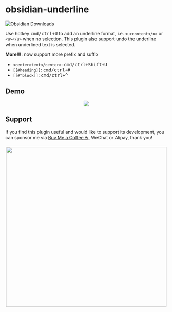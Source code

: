 # obsidian-underline

![Obsidian Downloads](https://img.shields.io/badge/dynamic/json?color=7e6ad6&labelColor=34208c&label=Obsidian%20Downloads&query=$['obsidian-underline'].downloads&url=https://raw.githubusercontent.com/obsidianmd/obsidian-releases/master/community-plugin-stats.json&)

Use hotkey <kbd>cmd/ctrl+U</kbd> to add an underline format, i.e. `<u>content</u>` or `<u></u>` when no selection. This plugin also support undo the underline when underlined text is selected.  

**More!!!**: now support more prefix and suffix
- `<center>text</center>`: <kbd>cmd/ctrl+Shift+U</kbd>
- `[[#heading]]`: <kbd>cmd/ctrl+#</kbd>
- `[[#^block]]`: <kbd>cmd/ctrl+^</kbd>

## Demo
<p align="center">
  <img src="https://user-images.githubusercontent.com/35028647/121776383-1cf5e080-cbbf-11eb-8211-6a88ce534575.gif">
</p>


## Support

If you find this plugin useful and would like to support its development, you can sponsor me via [Buy Me a Coffee ☕️](https://www.buymeacoffee.com/benature), WeChat or Alipay, thank you!

<p align="center">
<img src="https://github.com/p4lang/behavioral-model/assets/35028647/d8471ebe-a9fb-471e-a312-0d93b8ca9a12" width="500px">
</p>